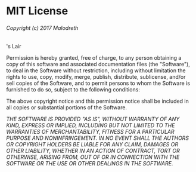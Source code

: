 # MIT License



###### Copyright (c) 2017 Malodreth

's Lair

Permission is hereby granted, free of charge, to any person obtaining a copy
 of this software and associated documentation files (the "Software"), to deal in the Software without restriction, including without limitation the rights
 to use, copy, modify, merge, publish, distribute, sublicense, and/or sell copies of the Software, and to permit persons to whom the Software is
 furnished to do so, subject to the following conditions:



The above copyright notice and this permission notice shall be included in all copies or substantial portions of the Software.



*THE SOFTWARE IS PROVIDED "AS IS", WITHOUT WARRANTY OF ANY KIND, EXPRESS OR
 IMPLIED, INCLUDING BUT NOT LIMITED TO THE WARRANTIES OF MERCHANTABILITY, FITNESS FOR A PARTICULAR PURPOSE AND NONINFRINGEMENT. IN NO EVENT SHALL THE AUTHORS OR COPYRIGHT HOLDERS BE LIABLE FOR ANY CLAIM, DAMAGES OR OTHER LIABILITY, WHETHER IN AN ACTION OF CONTRACT, TORT OR OTHERWISE, ARISING FROM, OUT OF OR IN CONNECTION WITH THE SOFTWARE OR THE USE OR OTHER DEALINGS IN THE SOFTWARE.*